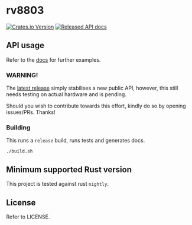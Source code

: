 # rv8803

[![Crates.io Version](https://img.shields.io/crates/v/rv8803)](https://crates.io/crates/rv8803)
[![Released API docs](https://img.shields.io/docsrs/rv8803)](https://docs.rs/rv8803/)

## API usage

Refer to the [docs](https://docs.rs/rv8803/latest/rv8803/) for further examples.

### WARNING!

The [latest release](https://crates.io/crates/rv8803) simply stabilises a new public API, however, this still needs testing on actual hardware and is pending.

Should you wish to contribute towards this effort, kindly do so by opening issues/PRs.  Thanks!

### Building

This runs a `release` build, runs tests and generates docs.

```shell script
./build.sh
```


## Minimum supported Rust version

This project is tested against rust `nightly`.

## License

Refer to LICENSE.